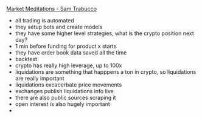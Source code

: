 [Market Meditations - Sam Trabucco](https://episodes.buzzsprout.com/c1levysd1n3pqtwyfkkjxr67is61)
- all trading is automated
- they setup bots and create models
- they have some higher level strategies, what is the crypto position next day?
- 1 min before funding for product x starts
- they have order book data saved all the time
- backtest
- crypto has really high leverage, up to 100x
- liquidations are something that happpens a ton in crypto, so liquidations are really important
- liquidations excacerbate price movements
- exchanges publish liquidations info live
- there are also public sources scraping it
- open interest is also hugely important
- 










